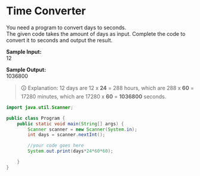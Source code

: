 # Time Converter
You need a program to convert days to seconds.  
The given code takes the amount of days as input. Complete the code to convert it to seconds and output the result.  
  
**Sample Input:**  
12  
  
**Sample Output:**  
1036800

>🛈 Explanation: 12 days are 12 x **24** = 288 hours, which are 288 x **60** = 17280 minutes, which are 17280 x **60** = **1036800** seconds.

```java
import java.util.Scanner;

public class Program {
	public static void main(String[] args) {
		Scanner scanner = new Scanner(System.in);
		int days = scanner.nextInt();

		//your code goes here
		System.out.print(days*24*60*60);

	}
}
```
